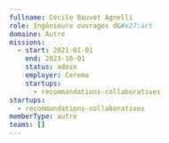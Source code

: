 ```yaml
---
fullname: Cécile Bouvet Agnelli
role: Ingénieure ouvrages d&#x27;art
domaine: Autre
missions:
  - start: 2021-01-01
    end: 2023-10-01
    status: admin
    employer: Cerema
    startups:
      - recommandations-collaboratives
startups:
  - recommandations-collaboratives
memberType: autre
teams: []
---
```

